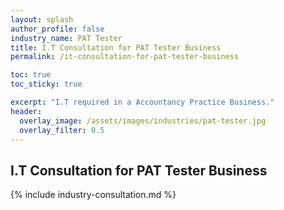 ```yaml
---
layout: splash 
author_profile: false 
industry_name: PAT Tester
title: I.T Consultation for PAT Tester Business
permalink: /it-consultation-for-pat-tester-business

toc: true
toc_sticky: true

excerpt: "I.T required in a Accountancy Practice Business."
header:
  overlay_image: /assets/images/industries/pat-tester.jpg
  overlay_filter: 0.5 
---
```


## I.T Consultation for PAT Tester Business

{% include industry-consultation.md %}
